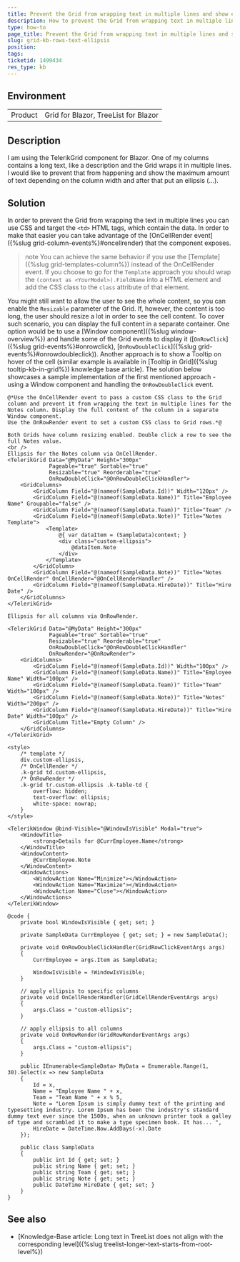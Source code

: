 ```yaml
---
title: Prevent the Grid from wrapping text in multiple lines and show ellipsis
description: How to prevent the Grid from wrapping text in multiple lines and show ellipsis
type: how-to
page_title: Prevent the Grid from wrapping text in multiple lines and show ellipsis
slug: grid-kb-rows-text-ellipsis
position: 
tags: 
ticketid: 1499434
res_type: kb
---
```


## Environment
<table>
	<tbody>
		<tr>
			<td>Product</td>
			<td>Grid for Blazor, TreeList for Blazor</td>
		</tr>
	</tbody>
</table>


## Description

I am using the TelerikGrid component for Blazor. One of my columns contains a long text, like a description and the Grid wraps it in multiple lines. I would like to prevent that from happening and show the maximum amount of text depending on the column width and after that put an ellipsis (...). 

## Solution

In order to prevent the Grid from wrapping the text in multiple lines you can use CSS and target the `<td>` HTML tags, which contain the data. In order to make that easier you can take advantage of the [OnCellRender event]({%slug grid-column-events%}#oncellrender) that the component exposes.

>note You can achieve the same behavior if you use the [Template]({%slug grid-templates-column%}) instead of the OnCellRender event. If you choose to go for the `Template` approach you should wrap the `(context as <YourModel>).FieldName` into a HTML element and add the CSS class to the `class` attribute of that element.

You might still want to allow the user to see the whole content, so you can enable the `Resizable` parameter of the Grid. If, however, the content is too long, the user should resize a lot in order to see the cell content. To cover such scenario, you can display the full content in a separate container. One option would be to use a [Window component]({%slug window-overview%}) and handle some of the Grid events to display it ([`OnRowClick`]({%slug grid-events%}#onrowclick), [`OnRowDoubleClick`]({%slug grid-events%}#onrowdoubleclick)). Another approach is to show a Tooltip on hover of the cell (similar example is available in [Tooltip in Grid]({%slug tooltip-kb-in-grid%}) knowledge base article). The solution below showcases a sample implementation of the first mentioned approach - using a Window component and handling the `OnRowDoubleClick` event.


````RAZOR
@*Use the OnCellRender event to pass a custom CSS class to the Grid column and prevent it from wrapping the text in multiple lines for the Notes column. Display the full content of the column in a separate Window component.
Use the OnRowRender event to set a custom CSS class to Grid rows.*@

Both Grids have column resizing enabled. Double click a row to see the full Notes value.
<br />
Ellipsis for the Notes column via OnCellRender.
<TelerikGrid Data="@MyData" Height="300px"
             Pageable="true" Sortable="true"
             Resizable="true" Reorderable="true"
             OnRowDoubleClick="@OnRowDoubleClickHandler">
    <GridColumns>
        <GridColumn Field="@(nameof(SampleData.Id))" Width="120px" />
        <GridColumn Field="@(nameof(SampleData.Name))" Title="Employee Name" Groupable="false" />
        <GridColumn Field="@(nameof(SampleData.Team))" Title="Team" />
        <GridColumn Field="@(nameof(SampleData.Note))" Title="Notes Template">
            <Template>
                @{ var dataItem = (SampleData)context; }
                <div class="custom-ellipsis">
                    @dataItem.Note
                </div>
            </Template>
        </GridColumn>
        <GridColumn Field="@(nameof(SampleData.Note))" Title="Notes OnCellRender" OnCellRender="@OnCellRenderHandler" />
        <GridColumn Field="@(nameof(SampleData.HireDate))" Title="Hire Date" />
    </GridColumns>
</TelerikGrid>

Ellipsis for all columns via OnRowRender.

<TelerikGrid Data="@MyData" Height="300px"
             Pageable="true" Sortable="true"
             Resizable="true" Reorderable="true"
             OnRowDoubleClick="@OnRowDoubleClickHandler"
             OnRowRender="@OnRowRender">
    <GridColumns>
        <GridColumn Field="@(nameof(SampleData.Id))" Width="100px" />
        <GridColumn Field="@(nameof(SampleData.Name))" Title="Employee Name" Width="100px" />
        <GridColumn Field="@(nameof(SampleData.Team))" Title="Team" Width="100px" />
        <GridColumn Field="@(nameof(SampleData.Note))" Title="Notes" Width="200px" />
        <GridColumn Field="@(nameof(SampleData.HireDate))" Title="Hire Date" Width="100px" />
        <GridColumn Title="Empty Column" />
    </GridColumns>
</TelerikGrid>

<style>
    /* template */
    div.custom-ellipsis,
    /* OnCellRender */
    .k-grid td.custom-ellipsis,
    /* OnRowRender */
    .k-grid tr.custom-ellipsis .k-table-td {
        overflow: hidden;
        text-overflow: ellipsis;
        white-space: nowrap;
    }
</style>

<TelerikWindow @bind-Visible="@WindowIsVisible" Modal="true">
    <WindowTitle>
        <strong>Details for @CurrEmployee.Name</strong>
    </WindowTitle>
    <WindowContent>
        @CurrEmployee.Note
    </WindowContent>
    <WindowActions>
        <WindowAction Name="Minimize"></WindowAction>
        <WindowAction Name="Maximize"></WindowAction>
        <WindowAction Name="Close"></WindowAction>
    </WindowActions>
</TelerikWindow>

@code {
    private bool WindowIsVisible { get; set; }

    private SampleData CurrEmployee { get; set; } = new SampleData();

    private void OnRowDoubleClickHandler(GridRowClickEventArgs args)
    {
        CurrEmployee = args.Item as SampleData;

        WindowIsVisible = !WindowIsVisible;
    }

    // apply ellipsis to specific columns
    private void OnCellRenderHandler(GridCellRenderEventArgs args)
    {
        args.Class = "custom-ellipsis";
    }

    // apply ellipsis to all columns
    private void OnRowRender(GridRowRenderEventArgs args)
    {
        args.Class = "custom-ellipsis";
    }

    public IEnumerable<SampleData> MyData = Enumerable.Range(1, 30).Select(x => new SampleData
    {
        Id = x,
        Name = "Employee Name " + x,
        Team = "Team Name " + x % 5,
        Note = "Lorem Ipsum is simply dummy text of the printing and typesetting industry. Lorem Ipsum has been the industry's standard dummy text ever since the 1500s, when an unknown printer took a galley of type and scrambled it to make a type specimen book. It has... ",
        HireDate = DateTime.Now.AddDays(-x).Date
    });

    public class SampleData
    {
        public int Id { get; set; }
        public string Name { get; set; }
        public string Team { get; set; }
        public string Note { get; set; }
        public DateTime HireDate { get; set; }
    }
}
````

## See also

* [Knowledge-Base article: Long text in TreeList does not align with the corresponding level]({%slug treelist-longer-text-starts-from-root-level%})
